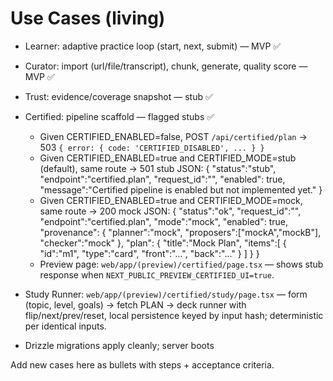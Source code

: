 # Use Cases (living)
- Learner: adaptive practice loop (start, next, submit) — MVP ✅
- Curator: import (url/file/transcript), chunk, generate, quality score — MVP ✅
- Trust: evidence/coverage snapshot — stub ✅

- Certified: pipeline scaffold — flagged stubs ✅
  - Given CERTIFIED_ENABLED=false, POST `/api/certified/plan` → 503 `{ error: { code: 'CERTIFIED_DISABLED', ... } }`
  - Given CERTIFIED_ENABLED=true and CERTIFIED_MODE=stub (default), same route → 501 stub JSON:
    {
      "status":"stub",
      "endpoint":"certified.plan",
      "request_id":"<uuid-v4>",
      "enabled": true,
      "message":"Certified pipeline is enabled but not implemented yet."
    }
  - Given CERTIFIED_ENABLED=true and CERTIFIED_MODE=mock, same route → 200 mock JSON:
    {
      "status":"ok",
      "request_id":"<uuid>",
      "endpoint":"certified.plan",
      "mode":"mock",
      "enabled": true,
      "provenance": { "planner":"mock", "proposers":["mockA","mockB"], "checker":"mock" },
      "plan": { "title":"Mock Plan", "items":[ { "id":"m1", "type":"card", "front":"...", "back":"..." } ] }
    }
  - Preview page: `web/app/(preview)/certified/page.tsx` — shows stub response when `NEXT_PUBLIC_PREVIEW_CERTIFIED_UI=true`.
 - Study Runner: `web/app/(preview)/certified/study/page.tsx` — form (topic, level, goals) → fetch PLAN → deck runner with flip/next/prev/reset, local persistence keyed by input hash; deterministic per identical inputs.
  - Drizzle migrations apply cleanly; server boots

Add new cases here as bullets with steps + acceptance criteria.
